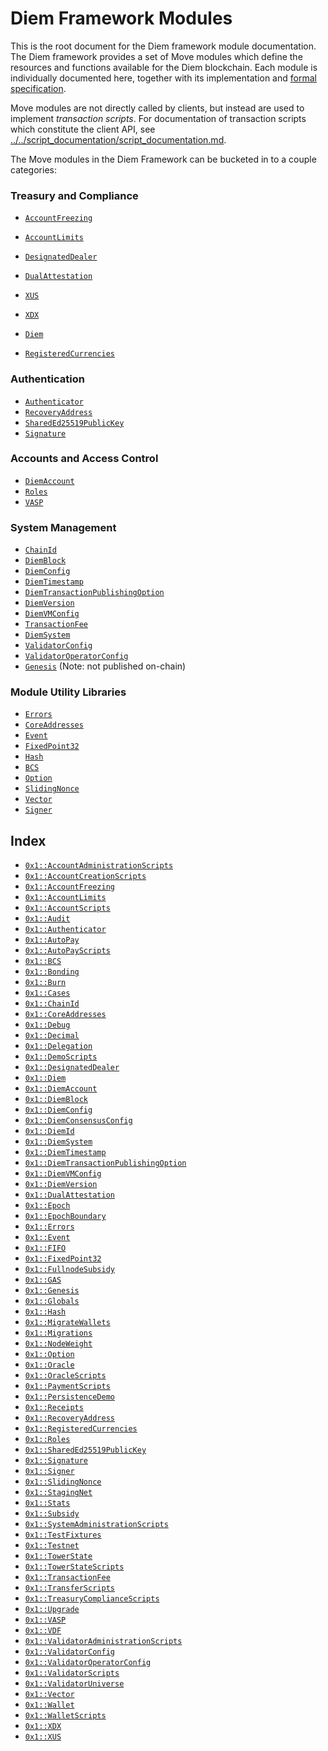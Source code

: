 
<a name="@Diem_Framework_Modules_0"></a>

# Diem Framework Modules


This is the root document for the Diem framework module documentation. The Diem framework provides a set of Move
modules which define the resources and functions available for the Diem blockchain. Each module is individually
documented here, together with its implementation and
[formal specification](../../script_documentation/spec_documentation.md).

Move modules are not directly called by clients, but instead are used to implement *transaction scripts*.
For documentation of transaction scripts which constitute the client API, see
[../../script_documentation/script_documentation.md](../../script_documentation/script_documentation.md).

The Move modules in the Diem Framework can be bucketed in to a couple categories:


<a name="@Treasury_and_Compliance_1"></a>

### Treasury and Compliance

* <code><a href="AccountFreezing.md#0x1_AccountFreezing">AccountFreezing</a></code>
* <code><a href="AccountLimits.md#0x1_AccountLimits">AccountLimits</a></code>
* <code><a href="DesignatedDealer.md#0x1_DesignatedDealer">DesignatedDealer</a></code>
* <code><a href="DualAttestation.md#0x1_DualAttestation">DualAttestation</a></code>

* <code><a href="XUS.md#0x1_XUS">XUS</a></code>
* <code><a href="XDX.md#0x1_XDX">XDX</a></code>
* <code><a href="Diem.md#0x1_Diem">Diem</a></code>
* <code><a href="RegisteredCurrencies.md#0x1_RegisteredCurrencies">RegisteredCurrencies</a></code>


<a name="@Authentication_2"></a>

### Authentication

* <code><a href="Authenticator.md#0x1_Authenticator">Authenticator</a></code>
* <code><a href="RecoveryAddress.md#0x1_RecoveryAddress">RecoveryAddress</a></code>
* <code><a href="SharedEd25519PublicKey.md#0x1_SharedEd25519PublicKey">SharedEd25519PublicKey</a></code>
* <code><a href="Signature.md#0x1_Signature">Signature</a></code>


<a name="@Accounts_and_Access_Control_3"></a>

### Accounts and Access Control

* <code><a href="DiemAccount.md#0x1_DiemAccount">DiemAccount</a></code>
* <code><a href="Roles.md#0x1_Roles">Roles</a></code>
* <code><a href="VASP.md#0x1_VASP">VASP</a></code>


<a name="@System_Management_4"></a>

### System Management

* <code><a href="ChainId.md#0x1_ChainId">ChainId</a></code>
* <code><a href="DiemBlock.md#0x1_DiemBlock">DiemBlock</a></code>
* <code><a href="DiemConfig.md#0x1_DiemConfig">DiemConfig</a></code>
* <code><a href="DiemTimestamp.md#0x1_DiemTimestamp">DiemTimestamp</a></code>
* <code><a href="DiemTransactionPublishingOption.md#0x1_DiemTransactionPublishingOption">DiemTransactionPublishingOption</a></code>
* <code><a href="DiemVersion.md#0x1_DiemVersion">DiemVersion</a></code>
* <code><a href="DiemVMConfig.md#0x1_DiemVMConfig">DiemVMConfig</a></code>
* <code><a href="TransactionFee.md#0x1_TransactionFee">TransactionFee</a></code>
* <code><a href="DiemSystem.md#0x1_DiemSystem">DiemSystem</a></code>
* <code><a href="ValidatorConfig.md#0x1_ValidatorConfig">ValidatorConfig</a></code>
* <code><a href="ValidatorOperatorConfig.md#0x1_ValidatorOperatorConfig">ValidatorOperatorConfig</a></code>
* <code><a href="Genesis.md#0x1_Genesis">Genesis</a></code> (Note: not published on-chain)


<a name="@Module_Utility_Libraries_5"></a>

### Module Utility Libraries

* <code><a href="../../../../../../move-stdlib/docs/Errors.md#0x1_Errors">Errors</a></code>
* <code><a href="CoreAddresses.md#0x1_CoreAddresses">CoreAddresses</a></code>
* <code><a href="../../../../../../move-stdlib/docs/Event.md#0x1_Event">Event</a></code>
* <code><a href="../../../../../../move-stdlib/docs/FixedPoint32.md#0x1_FixedPoint32">FixedPoint32</a></code>
* <code><a href="../../../../../../move-stdlib/docs/Hash.md#0x1_Hash">Hash</a></code>
* <code><a href="../../../../../../move-stdlib/docs/BCS.md#0x1_BCS">BCS</a></code>
* <code><a href="../../../../../../move-stdlib/docs/Option.md#0x1_Option">Option</a></code>
* <code><a href="SlidingNonce.md#0x1_SlidingNonce">SlidingNonce</a></code>
* <code><a href="../../../../../../move-stdlib/docs/Vector.md#0x1_Vector">Vector</a></code>
* <code><a href="../../../../../../move-stdlib/docs/Signer.md#0x1_Signer">Signer</a></code>


<a name="@Index_6"></a>

## Index


-  [`0x1::AccountAdministrationScripts`](AccountAdministrationScripts.md#0x1_AccountAdministrationScripts)
-  [`0x1::AccountCreationScripts`](AccountCreationScripts.md#0x1_AccountCreationScripts)
-  [`0x1::AccountFreezing`](AccountFreezing.md#0x1_AccountFreezing)
-  [`0x1::AccountLimits`](AccountLimits.md#0x1_AccountLimits)
-  [`0x1::AccountScripts`](ol_account.md#0x1_AccountScripts)
-  [`0x1::Audit`](Audit.md#0x1_Audit)
-  [`0x1::Authenticator`](Authenticator.md#0x1_Authenticator)
-  [`0x1::AutoPay`](AutoPay.md#0x1_AutoPay)
-  [`0x1::AutoPayScripts`](ol_autopay.md#0x1_AutoPayScripts)
-  [`0x1::BCS`](../../../../../../move-stdlib/docs/BCS.md#0x1_BCS)
-  [`0x1::Bonding`](Demo_Bonding.md#0x1_Bonding)
-  [`0x1::Burn`](Burn.md#0x1_Burn)
-  [`0x1::Cases`](Cases.md#0x1_Cases)
-  [`0x1::ChainId`](ChainId.md#0x1_ChainId)
-  [`0x1::CoreAddresses`](CoreAddresses.md#0x1_CoreAddresses)
-  [`0x1::Debug`](Debug.md#0x1_Debug)
-  [`0x1::Decimal`](Decimal.md#0x1_Decimal)
-  [`0x1::Delegation`](Delegation.md#0x1_Delegation)
-  [`0x1::DemoScripts`](ol_demo_e2e.md#0x1_DemoScripts)
-  [`0x1::DesignatedDealer`](DesignatedDealer.md#0x1_DesignatedDealer)
-  [`0x1::Diem`](Diem.md#0x1_Diem)
-  [`0x1::DiemAccount`](DiemAccount.md#0x1_DiemAccount)
-  [`0x1::DiemBlock`](DiemBlock.md#0x1_DiemBlock)
-  [`0x1::DiemConfig`](DiemConfig.md#0x1_DiemConfig)
-  [`0x1::DiemConsensusConfig`](DiemConsensusConfig.md#0x1_DiemConsensusConfig)
-  [`0x1::DiemId`](DiemId.md#0x1_DiemId)
-  [`0x1::DiemSystem`](DiemSystem.md#0x1_DiemSystem)
-  [`0x1::DiemTimestamp`](DiemTimestamp.md#0x1_DiemTimestamp)
-  [`0x1::DiemTransactionPublishingOption`](DiemTransactionPublishingOption.md#0x1_DiemTransactionPublishingOption)
-  [`0x1::DiemVMConfig`](DiemVMConfig.md#0x1_DiemVMConfig)
-  [`0x1::DiemVersion`](DiemVersion.md#0x1_DiemVersion)
-  [`0x1::DualAttestation`](DualAttestation.md#0x1_DualAttestation)
-  [`0x1::Epoch`](Epoch.md#0x1_Epoch)
-  [`0x1::EpochBoundary`](Reconfigure.md#0x1_EpochBoundary)
-  [`0x1::Errors`](../../../../../../move-stdlib/docs/Errors.md#0x1_Errors)
-  [`0x1::Event`](../../../../../../move-stdlib/docs/Event.md#0x1_Event)
-  [`0x1::FIFO`](FIFO.md#0x1_FIFO)
-  [`0x1::FixedPoint32`](../../../../../../move-stdlib/docs/FixedPoint32.md#0x1_FixedPoint32)
-  [`0x1::FullnodeSubsidy`](FullnodeSubsidy.md#0x1_FullnodeSubsidy)
-  [`0x1::GAS`](GAS.md#0x1_GAS)
-  [`0x1::Genesis`](Genesis.md#0x1_Genesis)
-  [`0x1::Globals`](Globals.md#0x1_Globals)
-  [`0x1::Hash`](../../../../../../move-stdlib/docs/Hash.md#0x1_Hash)
-  [`0x1::MigrateWallets`](Migrations.md#0x1_MigrateWallets)
-  [`0x1::Migrations`](Migrations.md#0x1_Migrations)
-  [`0x1::NodeWeight`](NodeWeight.md#0x1_NodeWeight)
-  [`0x1::Option`](../../../../../../move-stdlib/docs/Option.md#0x1_Option)
-  [`0x1::Oracle`](Oracle.md#0x1_Oracle)
-  [`0x1::OracleScripts`](ol_oracle.md#0x1_OracleScripts)
-  [`0x1::PaymentScripts`](PaymentScripts.md#0x1_PaymentScripts)
-  [`0x1::PersistenceDemo`](Demos.md#0x1_PersistenceDemo)
-  [`0x1::Receipts`](Receipts.md#0x1_Receipts)
-  [`0x1::RecoveryAddress`](RecoveryAddress.md#0x1_RecoveryAddress)
-  [`0x1::RegisteredCurrencies`](RegisteredCurrencies.md#0x1_RegisteredCurrencies)
-  [`0x1::Roles`](Roles.md#0x1_Roles)
-  [`0x1::SharedEd25519PublicKey`](SharedEd25519PublicKey.md#0x1_SharedEd25519PublicKey)
-  [`0x1::Signature`](Signature.md#0x1_Signature)
-  [`0x1::Signer`](../../../../../../move-stdlib/docs/Signer.md#0x1_Signer)
-  [`0x1::SlidingNonce`](SlidingNonce.md#0x1_SlidingNonce)
-  [`0x1::StagingNet`](Testnet.md#0x1_StagingNet)
-  [`0x1::Stats`](Stats.md#0x1_Stats)
-  [`0x1::Subsidy`](Subsidy.md#0x1_Subsidy)
-  [`0x1::SystemAdministrationScripts`](SystemAdministrationScripts.md#0x1_SystemAdministrationScripts)
-  [`0x1::TestFixtures`](TestFixtures.md#0x1_TestFixtures)
-  [`0x1::Testnet`](Testnet.md#0x1_Testnet)
-  [`0x1::TowerState`](TowerState.md#0x1_TowerState)
-  [`0x1::TowerStateScripts`](ol_miner_state.md#0x1_TowerStateScripts)
-  [`0x1::TransactionFee`](TransactionFee.md#0x1_TransactionFee)
-  [`0x1::TransferScripts`](ol_transfer.md#0x1_TransferScripts)
-  [`0x1::TreasuryComplianceScripts`](TreasuryComplianceScripts.md#0x1_TreasuryComplianceScripts)
-  [`0x1::Upgrade`](Upgrade.md#0x1_Upgrade)
-  [`0x1::VASP`](VASP.md#0x1_VASP)
-  [`0x1::VDF`](VDF.md#0x1_VDF)
-  [`0x1::ValidatorAdministrationScripts`](ValidatorAdministrationScripts.md#0x1_ValidatorAdministrationScripts)
-  [`0x1::ValidatorConfig`](ValidatorConfig.md#0x1_ValidatorConfig)
-  [`0x1::ValidatorOperatorConfig`](ValidatorOperatorConfig.md#0x1_ValidatorOperatorConfig)
-  [`0x1::ValidatorScripts`](ol_validator.md#0x1_ValidatorScripts)
-  [`0x1::ValidatorUniverse`](ValidatorUniverse.md#0x1_ValidatorUniverse)
-  [`0x1::Vector`](../../../../../../move-stdlib/docs/Vector.md#0x1_Vector)
-  [`0x1::Wallet`](Wallet.md#0x1_Wallet)
-  [`0x1::WalletScripts`](ol_wallet.md#0x1_WalletScripts)
-  [`0x1::XDX`](XDX.md#0x1_XDX)
-  [`0x1::XUS`](XUS.md#0x1_XUS)


[//]: # ("File containing references which can be used from documentation")
[ACCESS_CONTROL]: https://github.com/diem/dip/blob/main/dips/dip-2.md
[ROLE]: https://github.com/diem/dip/blob/main/dips/dip-2.md#roles
[PERMISSION]: https://github.com/diem/dip/blob/main/dips/dip-2.md#permissions
